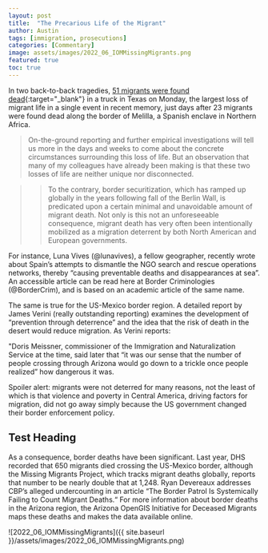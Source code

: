 ```yaml
---
layout: post
title:  "The Precarious Life of the Migrant"
author: Austin
tags: [immigration, prosecutions]
categories: [Commentary]
image: assets/images/2022_06_IOMMissingMigrants.png
featured: true
toc: true
---
```


In two back-to-back tragedies, [51 migrants were found dead](https://www.cbsnews.com/news/san-antonio-migrants-texas-tractor-trailer-dead-injured/){:target="_blank"} in a truck in Texas on Monday, the largest loss of migrant life in a single event in recent memory, just days after 23 migrants were found dead along the border of Melilla, a Spanish enclave in Northern Africa.

> On-the-ground reporting and further empirical investigations will tell us more in the days and weeks to come about the concrete circumstances surrounding this loss of life. But an observation that many of my colleagues have already been making is that these two losses of life are neither unique nor disconnected.

>> To the contrary, border securitization, which has ramped up globally in the years following fall of the Berlin Wall, is predicated upon a certain minimal and unavoidable amount of migrant death. Not only is this not an unforeseeable consequence, migrant death has very often been intentionally mobilized as a migration deterrent by both North American and European governments.

For instance, Luna Vives (@lunavives), a fellow geographer, recently wrote about Spain’s attempts to dismantle the NGO search and rescue operations networks, thereby “causing preventable deaths and disappearances at sea”. An accessible article can be read here at Border Criminologies (@BorderCrim), and is based on an academic article of the same name.

The same is true for the US-Mexico border region. A detailed report by James Verini (really outstanding reporting) examines the development of “prevention through deterrence” and the idea that the risk of death in the desert would reduce migration. As Verini reports:

"Doris Meissner, commissioner of the Immigration and Naturalization Service at the time, said later that “it was our sense that the number of people crossing through Arizona would go down to a trickle once people realized” how dangerous it was.

Spoiler alert: migrants were not deterred for many reasons, not the least of which is that violence and poverty in Central America, driving factors for migration, did not go away simply because the US government changed their border enforcement policy.

## Test Heading

As a consequence, border deaths have been significant. Last year, DHS recorded that 650 migrants died crossing the US-Mexico border, although the Missing Migrants Project, which tracks migrant deaths globally, reports that number to be nearly double that at 1,248. Ryan Devereaux addresses CBP’s alleged undercounting in an article “The Border Patrol Is Systemically Failing to Count Migrant Deaths.“ For more information about border deaths in the Arizona region, the Arizona OpenGIS Initiative for Deceased Migrants maps these deaths and makes the data available online.


![2022_06_IOMMissingMigrants]({{ site.baseurl }}/assets/images/2022_06_IOMMissingMigrants.png)